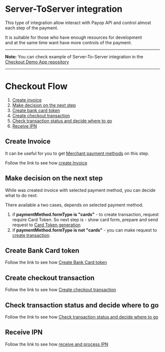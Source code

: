 # Server-ToServer integration

This type of integration allow interact with Payop API 
and control almost each step of the payment.                                                       
                                                                                                
It is suitable for those who have enough resources for development                       
and at the same time want have more controls of the payment.

----
**Note:** You can check example of Server-To-Server 
integration in the [Checkout Demo App repository](https://github.com/Payop/checkout-demo-app) 

----

# Checkout Flow

1. [Create invoice](#create-invoice)      
1. [Make decision on the next step](#make-decision-on-the-next-step)      
1. [Create bank card token](#create-bank-card-token)      
1. [Create checkout transaction](#create-bank-card-token)      
1. [Check transaction status and decide where to go](#check-transaction-status-and-decide-where-to-go)      
1. [Receive IPN](#receive-ipn)      

## Create Invoice

It can be useful for you to get [Merchant payment methods](getMerchantPaymentMethods.md) on this step.

Follow the link to see how [create Invoice](../Invoice/createInvoice.md)


## Make decision on the next step

While was created invoice with selected payment method, you can decide what to do next.

There available a two cases, depends on selected payment method.

1. if **paymentMethod.formType is "cards"** - to create transaction, request require Card Token.
 So next step is - show card form, prepare and send request to [Card Token generation](createCardToken.md)
1. if **paymentMethod.formType is not "cards"** - you can make 
request to [create transaction](../Transaction/createCheckoutTransaction.md).

## Create Bank Card token

Follow the link to see how [Create Bank Card token](createCardToken.md)

## Create checkout transaction

Follow the link to see how [Create checkout transaction](../Transaction/createCheckoutTransaction.md)

## Check transaction status and decide where to go

Follow the link to see how [Check transaction status and decide where to go](checkTransactionStatus.md)

## Receive IPN

Follow the link to see how [receive and process IPN](checkout.md#ipn)